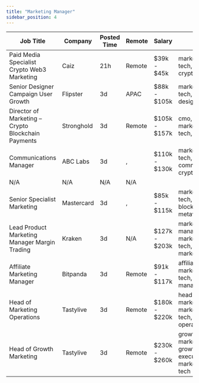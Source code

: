 ```yaml
---
title: "Marketing Manager"
sidebar_position: 4
---
```


| Job Title | Company | Posted Time | Remote | Salary | Tags | Apply Link |
|-----------|---------|-------------|--------|--------|------|------------|
| Paid Media Specialist Crypto Web3 Marketing | Caiz | 21h | Remote | $39k - $45k | marketing, non tech, blockchain, crypto, defi | [Apply](https://web3.career/paid-media-specialist-crypto-web3-marketing-caiz/108625) |
| Senior Designer Campaign User Growth | Flipster | 3d | APAC | $88k - $105k | marketing, non tech, growth, design, senior | [Apply](https://web3.career/senior-designer-campaign-user-growth-flipster/108348) |
| Director of Marketing – Crypto Blockchain Payments | Stronghold | 3d | Remote | $105k - $157k | cmo, executive, marketing, non tech, blockchain | [Apply](https://web3.career/director-of-marketing-crypto-blockchain-payments-stronghold/108344) |
| Communications Manager | ABC Labs | 3d | , | $110k - $130k | marketing, non tech, pr, communications, crypto | [Apply](https://web3.career/communications-manager-abc-labs/106298) |
| N/A | N/A | N/A | N/A |  |  | [Apply](https://web3.career/metana) |
| Senior Specialist Marketing | Mastercard | 3d | , | $85k - $115k | marketing, non tech, senior, blockchain, metaverse | [Apply](https://web3.career/senior-specialist-marketing-mastercard/108332) |
| Lead Product Marketing Manager Margin Trading | Kraken | 3d | N/A | $127k - $203k | marketing manager, lead, marketing, non tech, product marketing | [Apply](https://web3.career/lead-product-marketing-manager-margin-trading-kraken/108305) |
| Affiliate Marketing Manager | Bitpanda | 3d | Remote | $91k - $117k | affiliate, marketing, non tech, marketing manager, crypto | [Apply](https://web3.career/affiliate-marketing-manager-bitpanda/103276) |
| Head of Marketing Operations | Tastylive | 3d | Remote | $180k - $220k | head of marketing, marketing, non tech, executive, operations | [Apply](https://web3.career/head-of-marketing-operations-tastylive/108293) |
| Head of Growth Marketing | Tastylive | 3d | Remote | $230k - $260k | growth marketing, growth, executive, marketing, non tech | [Apply](https://web3.career/head-of-growth-marketing-tastylive/108292) |
